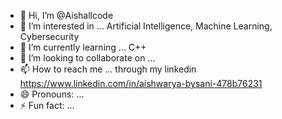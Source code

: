 - 👋 Hi, I’m @Aishallcode
- 👀 I’m interested in ... Artificial Intelligence, Machine Learning, Cybersecurity
- 🌱 I’m currently learning ... C++
- 💞️ I’m looking to collaborate on ... 
- 📫 How to reach me ... through my linkedin https://www.linkedin.com/in/aishwarya-bysani-478b76231
- 😄 Pronouns: ...
- ⚡ Fun fact: ...

<!---
Aishallcode/Aishallcode is a ✨ special ✨ repository because its `README.md` (this file) appears on your GitHub profile.
You can click the Preview link to take a look at your changes.
--->
